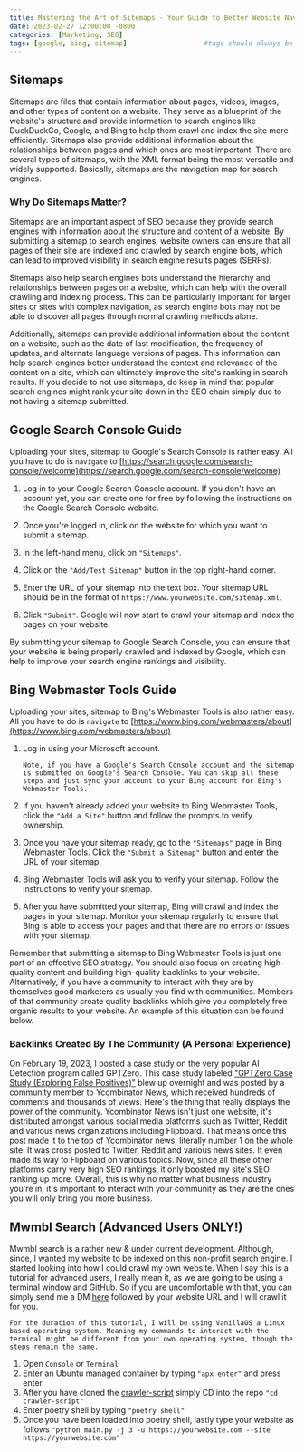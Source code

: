 ```yaml
---
title: Mastering the Art of Sitemaps - Your Guide to Better Website Navigation and SEO
date: 2023-02-27 12:00:00 -0800
categories: [Marketing, SEO]
tags: [google, bing, sitemap]                   #tags should always be lowercase
---
```


## Sitemaps

Sitemaps are files that contain information about pages, videos, images, and other types of content on a website. They serve as a blueprint of the website's structure and provide information to search engines like DuckDuckGo, Google, and Bing to help them crawl and index the site more efficiently. Sitemaps also provide additional information about the relationships between pages and which ones are most important. There are several types of sitemaps, with the XML format being the most versatile and widely supported. Basically, sitemaps are the navigation map for search engines. 

### Why Do Sitemaps Matter?

Sitemaps are an important aspect of SEO because they provide search engines with information about the structure and content of a website. By submitting a sitemap to search engines, website owners can ensure that all pages of their site are indexed and crawled by search engine bots, which can lead to improved visibility in search engine results pages (SERPs).

Sitemaps also help search engines bots understand the hierarchy and relationships between pages on a website, which can help with the overall crawling and indexing process. This can be particularly important for larger sites or sites with complex navigation, as search engine bots may not be able to discover all pages through normal crawling methods alone.

Additionally, sitemaps can provide additional information about the content on a website, such as the date of last modification, the frequency of updates, and alternate language versions of pages. This information can help search engines better understand the context and relevance of the content on a site, which can ultimately improve the site's ranking in search results. If you decide to not use sitemaps, do keep in mind that popular search engines might rank your site down in the SEO chain simply due to not having a sitemap submitted. 

## Google Search Console Guide
Uploading your sites, sitemap to Google's Search Console is rather easy. All you have to do is `navigate` to [https://search.google.com/search-console/welcome](https://search.google.com/search-console/welcome)

1. Log in to your Google Search Console account. If you don't have an account yet, you can create one for free by following the instructions on the Google Search Console website.

2. Once you're logged in, click on the website for which you want to submit a sitemap.

3. In the left-hand menu, click on `"Sitemaps"`.

4. Click on the `"Add/Test Sitemap"` button in the top right-hand corner.

5. Enter the URL of your sitemap into the text box. Your sitemap URL should be in the format of `https://www.yourwebsite.com/sitemap.xml`.

6. Click `"Submit"`. Google will now start to crawl your sitemap and index the pages on your website.

By submitting your sitemap to Google Search Console, you can ensure that your website is being properly crawled and indexed by Google, which can help to improve your search engine rankings and visibility.

## Bing Webmaster Tools Guide
Uploading your sites, sitemap to Bing's Webmaster Tools is also rather easy. All you have to do is `navigate` to [https://www.bing.com/webmasters/about](https://www.bing.com/webmasters/about)

1. Log in using your Microsoft account.

    `Note, if you have a Google's Search Console account and the sitemap is submitted on Google's Search Console. You can skip all these steps and just sync your account to your Bing account for Bing's Webmaster Tools.`

2. If you haven't already added your website to Bing Webmaster Tools, click the `"Add a Site"` button and follow the prompts to verify ownership.

3. Once you have your sitemap ready, go to the `"Sitemaps"` page in Bing Webmaster Tools. Click the `"Submit a Sitemap"` button and enter the URL of your sitemap.

4. Bing Webmaster Tools will ask you to verify your sitemap. Follow the instructions to verify your sitemap.

5. After you have submitted your sitemap, Bing will crawl and index the pages in your sitemap. Monitor your sitemap regularly to ensure that Bing is able to access your pages and that there are no errors or issues with your sitemap.

Remember that submitting a sitemap to Bing Webmaster Tools is just one part of an effective SEO strategy. You should also focus on creating high-quality content and building high-quality backlinks to your website. Alternatively, if you have a community to interact with they are by themselves good marketers as usually you find with communities. Members of that community create quality backlinks which give you completely free organic results to your website. An example of this situation can be found below. 

### Backlinks Created By The Community (A Personal Experience)

On February 19, 2023, I posted a case study on the very popular AI Detection program called GPTZero. This case study labeled ["GPTZero Case Study (Exploring False Positives)"](https://gonzoknows.com/posts/GPTZero-Case-Study/) blew up overnight and was posted by a community member to Ycombinator News, which received hundreds of comments and thousands of views. Here's the thing that really displays the power of the community. Ycombinator News isn't just one website, it's distributed amongst various social media platforms such as Twitter, Reddit and various news organizations including Flipboard. That means once this post made it to the top of Ycombinator news, literally number 1 on the whole site. It was cross posted to Twitter, Reddit and various news sites. It even made its way to Flipboard on various topics. Now, since all these other platforms carry very high SEO rankings, it only boosted my site's SEO ranking up more. Overall, this is why no matter what business industry you're in, it's important to interact with your community as they are the ones you will only bring you more business. 

## Mwmbl Search (Advanced Users ONLY!)
Mwmbl search is a rather new & under current development. Although, since, I wanted my website to be indexed on this non-profit search engine. I started looking into how I could crawl my own website. When I say this is a tutorial for advanced users, I really mean it, as we are going to be using a terminal window and GitHub. So if you are uncomfortable with that, you can simply send me a DM [here](https://simplex.chat/contact#/?v=1-2&smp=smp%3A%2F%2F0YuTwO05YJWS8rkjn9eLJDjQhFKvIYd8d4xG8X1blIU%3D%40smp8.simplex.im%2F4dgDprEeyoZrmJCgU2GBv7zIIvjSg4Qt%23%2F%3Fv%3D1-2%26dh%3DMCowBQYDK2VuAyEAxLm3lJtPPwoIE3e-4eS2348cbjMIaVqEqVLDUDz0NDc%253D%26srv%3Dbeccx4yfxxbvyhqypaavemqurytl6hozr47wfc7uuecacjqdvwpw2xid.onion) followed by your website URL and I will crawl it for you. 

`For the duration of this tutorial, I will be using VanillaOS a Linux based operating system. Meaning my commands to interact with the terminal might be different from your own operating system, though the steps remain the same.`

1. Open `Console` or `Terminal`
2. Enter an Ubuntu managed container by typing `"apx enter"` and press enter
3. After you have cloned the [crawler-script](https://github.com/mwmbl/crawler-script) simply CD into the repo `"cd crawler-script"`
4. Enter poetry shell by typing `"poetry shell"`
5. Once you have been loaded into poetry shell, lastly type your website as follows `"python main.py -j 3 -u https://yourwebsite.com --site https://yourwebsite.com"`

